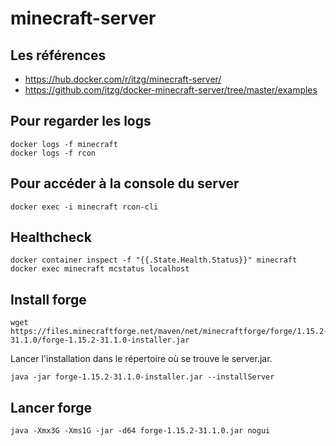 # minecraft-server

## Les références

 * https://hub.docker.com/r/itzg/minecraft-server/
 * https://github.com/itzg/docker-minecraft-server/tree/master/examples

## Pour regarder les logs

```
docker logs -f minecraft
docker logs -f rcon
```

## Pour accéder à la console du server

```
docker exec -i minecraft rcon-cli
```

## Healthcheck

```
docker container inspect -f "{{.State.Health.Status}}" minecraft
docker exec minecraft mcstatus localhost
```

## Install forge

```
wget https://files.minecraftforge.net/maven/net/minecraftforge/forge/1.15.2-31.1.0/forge-1.15.2-31.1.0-installer.jar
```

Lancer l'installation dans le répertoire où se trouve le server.jar.
```
java -jar forge-1.15.2-31.1.0-installer.jar --installServer
```

## Lancer forge

```
java -Xmx3G -Xms1G -jar -d64 forge-1.15.2-31.1.0.jar nogui
```